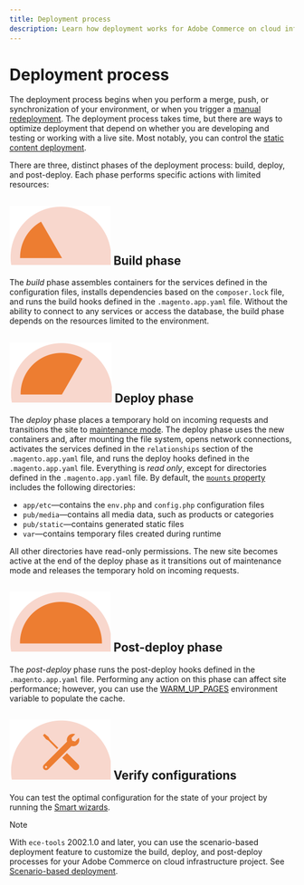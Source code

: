 ```yaml
---
title: Deployment process
description: Learn how deployment works for Adobe Commerce on cloud infrastructure projects.
---
```


# Deployment process

The deployment process begins when you perform a merge, push, or synchronization of your environment, or when you trigger a [manual redeployment](../dev-tools/cloud-cli.md#git-commands). The deployment process takes time, but there are ways to optimize deployment that depend on whether you are developing and testing or working with a live site. Most notably, you can control the [static content deployment](static-content.md).

There are three, distinct phases of the deployment process: build, deploy, and post-deploy. Each phase performs specific actions with limited resources:

## ![Build phase] Build phase

The _build_ phase assembles containers for the services defined in the configuration files, installs dependencies based on the `composer.lock` file, and runs the build hooks defined in the `.magento.app.yaml` file. Without the ability to connect to any services or access the database, the build phase depends on the resources limited to the environment.

## ![Deploy phase] Deploy phase

The _deploy_ phase places a temporary hold on incoming requests and transitions the site to [maintenance mode](https://experienceleague.adobe.com/docs/commerce-operations/configuration-guide/setup/application-modes.html). The deploy phase uses the new containers and, after mounting the file system, opens network connections, activates the services defined in the `relationships` section of the `.magento.app.yaml` file, and runs the deploy hooks defined in the `.magento.app.yaml` file. Everything is _read only_, except for directories defined in the `.magento.app.yaml` file. By default, the [`mounts` property](https://devdocs.magento.com/cloud/project/magento-app-properties.html#mounts) includes the following directories:

-  `app/etc`—contains the `env.php` and `config.php` configuration files
-  `pub/media`—contains all media data, such as products or categories
-  `pub/static`—contains generated static files
-  `var`—contains temporary files created during runtime

All other directories have read-only permissions. The new site becomes active at the end of the deploy phase as it transitions out of maintenance mode and releases the temporary hold on incoming requests.

## ![Post-deploy phase] Post-deploy phase

The _post-deploy_ phase runs the post-deploy hooks defined in the `.magento.app.yaml` file. Performing any action on this phase can affect site performance; however, you can use the [WARM_UP_PAGES](../environment/variables-post-deploy.md#warmuppages) environment variable to populate the cache.

## ![Verify state] Verify configurations

You can test the optimal configuration for the state of your project by running the [Smart wizards](smart-wizards.md).

>[!NOTE]
>
>With `ece-tools` 2002.1.0 and later, you can use the scenario-based deployment feature to customize the build, deploy, and post-deploy processes for your Adobe Commerce on cloud infrastructure project. See [Scenario-based deployment](scenario-based.md).

[Build phase]: ../../assets/status-build.png
[Deploy phase]: ../../assets/status-deploy.png
[Post-deploy phase]: ../../assets/status-post-deploy.png
[Verify state]: ../../assets/status-verify.png
